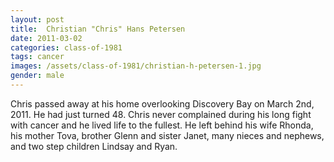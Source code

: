 ```yaml
---
layout: post
title:  Christian "Chris" Hans Petersen
date: 2011-03-02
categories: class-of-1981
tags: cancer
images: /assets/class-of-1981/christian-h-petersen-1.jpg
gender: male
---
```

Chris passed away at his home overlooking Discovery Bay on March 2nd, 2011. He had just turned 48. Chris never complained during his long fight with cancer and he lived life to the fullest. He left behind his wife Rhonda, his mother Tova, brother Glenn and sister Janet, many nieces and nephews, and two step children Lindsay and Ryan.
